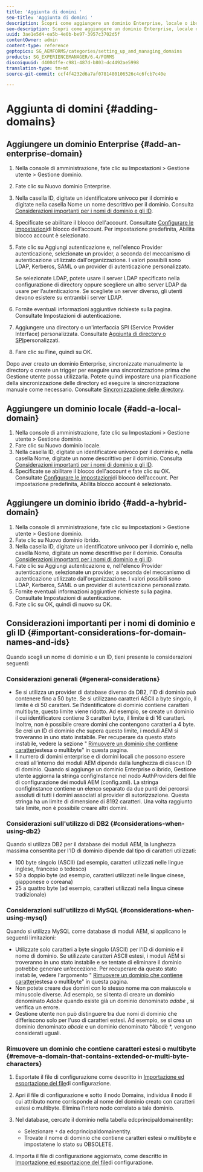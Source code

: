 ```yaml
---
title: 'Aggiunta di domini '
seo-title: 'Aggiunta di domini '
description: Scopri come aggiungere un dominio Enterprise, locale o ibrido utilizzando le impostazioni di Gestione dominio e considerazioni generali per i nomi di dominio e gli ID.
seo-description: Scopri come aggiungere un dominio Enterprise, locale o ibrido utilizzando le impostazioni di Gestione dominio e considerazioni generali per i nomi di dominio e gli ID.
uuid: 3ae1e5d4-ea5b-4e0b-be97-3957c3702d5f
contentOwner: admin
content-type: reference
geptopics: SG_AEMFORMS/categories/setting_up_and_managing_domains
products: SG_EXPERIENCEMANAGER/6.4/FORMS
discoiquuid: d4004ffe-c981-487d-b803-dc4492ae5998
translation-type: tm+mt
source-git-commit: ccf4f4232d6a7af0781480106526c4c6fcb7c40e

---
```



# Aggiunta di domini {#adding-domains}

## Aggiungere un dominio Enterprise {#add-an-enterprise-domain}

1. Nella console di amministrazione, fate clic su Impostazioni > Gestione utente > Gestione dominio.
1. Fate clic su Nuovo dominio Enterprise.
1. Nella casella ID, digitate un identificatore univoco per il dominio e digitate nella casella Nome un nome descrittivo per il dominio. Consulta [Considerazioni importanti per i nomi di dominio e gli ID](adding-domains.md#important-considerations-for-domain-names-and-ids).
1. Specificate se abilitare il blocco dell&#39;account. Consultate [Configurare le impostazioni](/help/forms/using/admin-help/configure-account-locking-settings.md#configure-account-locking-settings)di blocco dell’account. Per impostazione predefinita, Abilita blocco account è selezionato.
1. Fate clic su Aggiungi autenticazione e, nell&#39;elenco Provider autenticazione, selezionate un provider, a seconda del meccanismo di autenticazione utilizzato dall&#39;organizzazione. I valori possibili sono LDAP, Kerberos, SAML o un provider di autenticazione personalizzato.

   Se selezionate LDAP, potete usare il server LDAP specificato nella configurazione di directory oppure scegliere un altro server LDAP da usare per l’autenticazione. Se scegliete un server diverso, gli utenti devono esistere su entrambi i server LDAP.

1. Fornite eventuali informazioni aggiuntive richieste sulla pagina. Consultate Impostazioni [](/help/forms/using/admin-help/configuring-authentication-providers.md#authentication-settings)di autenticazione.
1. Aggiungere una directory o un&#39;interfaccia SPI (Service Provider Interface) personalizzata. Consultate [Aggiunta di directory o SPI](/help/forms/using/admin-help/configuring-directories.md#adding-directories-or-custom-spis)personalizzati.
1. Fare clic su Fine, quindi su OK.

Dopo aver creato un dominio Enterprise, sincronizzate manualmente la directory o create un trigger per eseguire una sincronizzazione prima che Gestione utente possa utilizzarla. Potete quindi impostare una pianificazione della sincronizzazione delle directory ed eseguire la sincronizzazione manuale come necessario. Consultate [Sincronizzazione delle directory](/help/forms/using/admin-help/synchronizing-directories.md#synchronizing-directories).

## Aggiungere un dominio locale {#add-a-local-domain}

1. Nella console di amministrazione, fate clic su Impostazioni > Gestione utente > Gestione dominio.
1. Fare clic su Nuovo dominio locale.
1. Nella casella ID, digitate un identificatore univoco per il dominio e, nella casella Nome, digitate un nome descrittivo per il dominio. Consulta [Considerazioni importanti per i nomi di dominio e gli ID](adding-domains.md#important-considerations-for-domain-names-and-ids).
1. Specificate se abilitare il blocco dell&#39;account e fate clic su OK. Consultate [Configurare le impostazioni](/help/forms/using/admin-help/configure-account-locking-settings.md#configure-account-locking-settings)di blocco dell’account. Per impostazione predefinita, Abilita blocco account è selezionato.

## Aggiungere un dominio ibrido {#add-a-hybrid-domain}

1. Nella console di amministrazione, fate clic su Impostazioni > Gestione utente > Gestione dominio.
1. Fate clic su Nuovo dominio ibrido.
1. Nella casella ID, digitate un identificatore univoco per il dominio e, nella casella Nome, digitate un nome descrittivo per il dominio. Consulta [Considerazioni importanti per i nomi di dominio e gli ID](adding-domains.md#important-considerations-for-domain-names-and-ids).
1. Fate clic su Aggiungi autenticazione e, nell&#39;elenco Provider autenticazione, selezionate un provider, a seconda del meccanismo di autenticazione utilizzato dall&#39;organizzazione. I valori possibili sono LDAP, Kerberos, SAML o un provider di autenticazione personalizzato.
1. Fornite eventuali informazioni aggiuntive richieste sulla pagina. Consultate Impostazioni [](/help/forms/using/admin-help/configuring-authentication-providers.md#authentication-settings)di autenticazione.
1. Fate clic su OK, quindi di nuovo su OK.

## Considerazioni importanti per i nomi di dominio e gli ID {#important-considerations-for-domain-names-and-ids}

Quando scegli un nome di dominio e un ID, tieni presente le considerazioni seguenti:

### Considerazioni generali {#general-considerations}

* Se si utilizza un provider di database diverso da DB2, l&#39;ID di dominio può contenere fino a 50 byte. Se si utilizzano caratteri ASCII a byte singolo, il limite è di 50 caratteri. Se l’identificatore di dominio contiene caratteri multibyte, questo limite viene ridotto. Ad esempio, se create un dominio il cui identificatore contiene 3 caratteri byte, il limite è di 16 caratteri. Inoltre, non è possibile creare domini che contengono caratteri a 4 byte. Se crei un ID di dominio che supera questo limite, i moduli AEM si troveranno in uno stato instabile. Per recuperare da questo stato instabile, vedere la sezione &quot; [Rimuovere un dominio che contiene caratteri](adding-domains.md#remove-a-domain-that-contains-extended-or-multi-byte-characters)estesa o multibyte&quot; in questa pagina.
* Il numero di domini enterprise e di domini locali che possono essere creati all’interno dei moduli AEM dipende dalla lunghezza di ciascun ID di dominio. Quando si aggiunge un dominio Enterprise o ibrido, Gestione utente aggiorna la stringa configInstance nel nodo AuthProviders del file di configurazione dei moduli AEM (config.xml). La stringa configInstance contiene un elenco separato da due punti dei percorsi assoluti di tutti i domini associati al provider di autorizzazione. Questa stringa ha un limite di dimensione di 8192 caratteri. Una volta raggiunto tale limite, non è possibile creare altri domini.

### Considerazioni sull&#39;utilizzo di DB2 {#considerations-when-using-db2}

Quando si utilizza DB2 per il database dei moduli AEM, la lunghezza massima consentita per l&#39;ID di dominio dipende dal tipo di caratteri utilizzati:

* 100 byte singolo (ASCII) (ad esempio, caratteri utilizzati nelle lingue inglese, francese o tedesco)
* 50 a doppio byte (ad esempio, caratteri utilizzati nelle lingue cinese, giapponese o coreana)
* 25 a quattro byte (ad esempio, caratteri utilizzati nella lingua cinese tradizionale)

### Considerazioni sull&#39;utilizzo di MySQL {#considerations-when-using-mysql}

Quando si utilizza MySQL come database di moduli AEM, si applicano le seguenti limitazioni:

* Utilizzate solo caratteri a byte singolo (ASCII) per l&#39;ID di dominio e il nome di dominio. Se utilizzate caratteri ASCII estesi, i moduli AEM si troveranno in uno stato instabile e se tentate di eliminare il dominio potrebbe generare un’eccezione. Per recuperare da questo stato instabile, vedere l&#39;argomento &quot; [Rimuovere un dominio che contiene caratteri](adding-domains.md#remove-a-domain-that-contains-extended-or-multi-byte-characters)estesa o multibyte&quot; in questa pagina.
* Non potete creare due domini con lo stesso nome ma con maiuscole e minuscole diverse. Ad esempio, se si tenta di creare un dominio denominato *Adobe* quando esiste già un dominio denominato *adobe* , si verifica un errore.
* Gestione utente non può distinguere tra due nomi di dominio che differiscono solo per l&#39;uso di caratteri estesi. Ad esempio, se si crea un dominio denominato *abcde* e un dominio denominato *âbcdè *, vengono considerati uguali.

### Rimuovere un dominio che contiene caratteri estesi o multibyte {#remove-a-domain-that-contains-extended-or-multi-byte-characters}

1. Esportate il file di configurazione come descritto in [Importazione ed esportazione del file](/help/forms/using/admin-help/importing-exporting-configuration-file.md#importing-and-exporting-the-configuration-file)di configurazione.
1. Apri il file di configurazione e sotto il nodo Domains, individua il nodo il cui attributo nome corrisponde al nome del dominio creato con caratteri estesi o multibyte. Elimina l’intero nodo correlato a tale dominio.
1. Nel database, cercate il dominio nella tabella edcprincipaldomainentity:

   * Selezionare `*` da edcprincipaldomainentity.
   * Trovate il nome di dominio che contiene caratteri estesi o multibyte e impostatene lo stato su OBSOLETE.

1. Importa il file di configurazione aggiornato, come descritto in [Importazione ed esportazione del file](/help/forms/using/admin-help/importing-exporting-configuration-file.md#importing-and-exporting-the-configuration-file)di configurazione.


